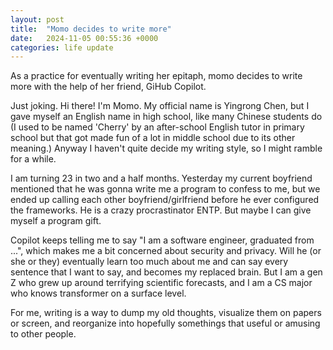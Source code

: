 ```yaml
---
layout: post
title:  "Momo decides to write more"
date:   2024-11-05 00:55:36 +0000
categories: life update
---
```


As a practice for eventually writing her epitaph, momo decides to write more with the help of her friend, GiHub Copilot. 

Just joking. Hi there! I'm Momo. My official name is Yingrong Chen, but I gave myself an English name in high school, like many Chinese students do (I used to be named 'Cherry' by an after-school English tutor in primary school but that got made fun of a lot in middle school due to its other meaning.) Anyway I haven't quite decide my writing style, so I might ramble for a while.

I am turning 23 in two and a half months. Yesterday my current boyfriend mentioned that he was gonna write me a program to confess to me, but we ended up calling each other boyfriend/girlfriend before he ever configured the frameworks. He is a crazy procrastinator ENTP. But maybe I can give myself a program gift.

Copilot keeps telling me to say "I am a software engineer, graduated from ...", which makes me a bit concerned about security and privacy. Will he (or she or they) eventually learn too much about me and can say every sentence that I want to say, and becomes my replaced brain. But I am a gen Z who grew up around terrifying scientific forecasts, and I am a CS major who knows transformer on a surface level.

For me, writing is a way to dump my old thoughts, visualize them on papers or screen, and reorganize into hopefully somethings that useful or amusing to other people. 
```